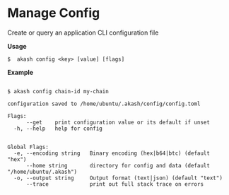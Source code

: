 # Manage Config

Create or query an application CLI configuration file

**Usage**

```shell
$  akash config <key> [value] [flags]
```

**Example**

```shell

$ akash config chain-id my-chain

configuration saved to /home/ubuntu/.akash/config/config.toml

```

```text
Flags:
      --get    print configuration value or its default if unset
  -h, --help   help for config


Global Flags:
  -e, --encoding string   Binary encoding (hex|b64|btc) (default "hex")
      --home string       directory for config and data (default "/home/ubuntu/.akash")
  -o, --output string     Output format (text|json) (default "text")
      --trace             print out full stack trace on errors

```